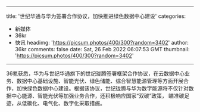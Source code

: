 
---
title: '世纪华通与华为签署合作协议，加快推进绿色数据中心建设'
categories: 
 - 新媒体
 - 36kr
 - 快讯
headimg: 'https://picsum.photos/400/300?random=3402'
author: 36kr
comments: false
date: Sat, 26 Feb 2022 06:07:53 GMT
thumbnail: 'https://picsum.photos/400/300?random=3402'
---

<div>   
36氪获悉，华为与世纪华通旗下的世纪珑腾签署框架合作协议，在云数据中心业务、数据中心基础设施、智能光伏、绿色储能、综合智慧能源管理等方面开展合作，加快绿色数据中心建设。根据该协议，世纪珑腾与华为数字能源将不仅针对数据中心能源、智能光伏等加强业务合作，还积极响应国家“双碳”政策， 瞄准碳足迹，从低碳化、电气化、数字化采取措施。  
</div>
            